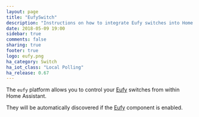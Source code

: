 ```yaml
---
layout: page
title: "EufySwitch"
description: "Instructions on how to integrate Eufy switches into Home Assistant."
date: 2018-05-09 19:00
sidebar: true
comments: false
sharing: true
footer: true
logo: eufy.png
ha_category: Switch
ha_iot_class: "Local Polling"
ha_release: 0.67
---
```


The `eufy` platform allows you to control your [Eufy](http://www.eufylife.com) switches from within Home Assistant.

They will be automatically discovered if the [Eufy](/components/eufy/) component is enabled.


